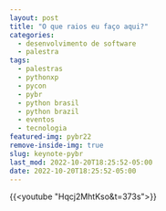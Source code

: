 ```yaml
---
layout: post
title: "O que raios eu faço aqui?"
categories:
  - desenvolvimento de software
  - palestra
tags:
  - palestras
  - pythonxp
  - pycon
  - pybr 
  - python brasil
  - python brazil
  - eventos
  - tecnologia
featured-img: pybr22
remove-inside-img: true
slug: keynote-pybr
last_mod: 2022-10-20T18:25:52-05:00
date: 2022-10-20T18:25:52-05:00
---
```


<!--more-->

{{<youtube "Hqcj2MhtKso&t=373s">}}
